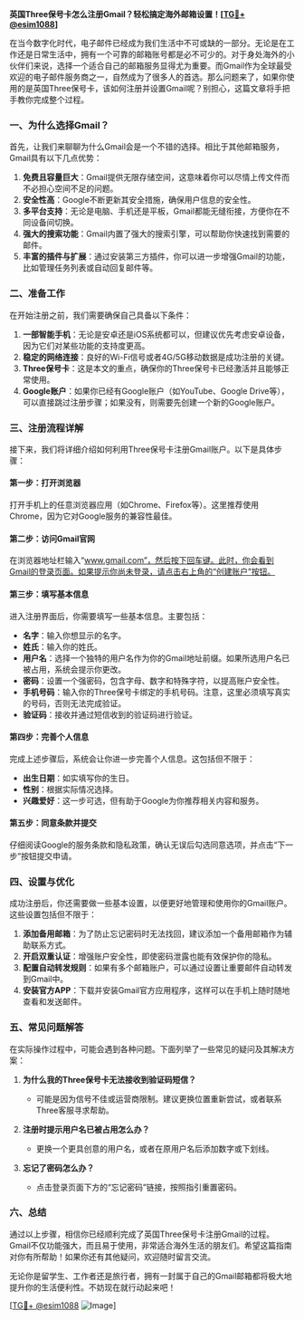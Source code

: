 **英国Three保号卡怎么注册Gmail？轻松搞定海外邮箱设置！[[TG💪+ @esim1088](https://t.me/s/esim1088)]**

在当今数字化时代，电子邮件已经成为我们生活中不可或缺的一部分。无论是在工作还是日常生活中，拥有一个可靠的邮箱账号都是必不可少的。对于身处海外的小伙伴们来说，选择一个适合自己的邮箱服务显得尤为重要。而Gmail作为全球最受欢迎的电子邮件服务商之一，自然成为了很多人的首选。那么问题来了，如果你使用的是英国Three保号卡，该如何注册并设置Gmail呢？别担心，这篇文章将手把手教你完成整个过程。

### 一、为什么选择Gmail？

首先，让我们来聊聊为什么Gmail会是一个不错的选择。相比于其他邮箱服务，Gmail具有以下几点优势：

1. **免费且容量巨大**：Gmail提供无限存储空间，这意味着你可以尽情上传文件而不必担心空间不足的问题。
2. **安全性高**：Google不断更新其安全措施，确保用户信息的安全性。
3. **多平台支持**：无论是电脑、手机还是平板，Gmail都能无缝衔接，方便你在不同设备间切换。
4. **强大的搜索功能**：Gmail内置了强大的搜索引擎，可以帮助你快速找到需要的邮件。
5. **丰富的插件与扩展**：通过安装第三方插件，你可以进一步增强Gmail的功能，比如管理任务列表或自动回复邮件等。

### 二、准备工作

在开始注册之前，我们需要确保自己具备以下条件：

1. **一部智能手机**：无论是安卓还是iOS系统都可以，但建议优先考虑安卓设备，因为它们对某些功能的支持度更高。
2. **稳定的网络连接**：良好的Wi-Fi信号或者4G/5G移动数据是成功注册的关键。
3. **Three保号卡**：这是本文的重点，确保你的Three保号卡已经激活并且能够正常使用。
4. **Google账户**：如果你已经有Google账户（如YouTube、Google Drive等），可以直接跳过注册步骤；如果没有，则需要先创建一个新的Google账户。

### 三、注册流程详解

接下来，我们将详细介绍如何利用Three保号卡注册Gmail账户。以下是具体步骤：

#### 第一步：打开浏览器

打开手机上的任意浏览器应用（如Chrome、Firefox等）。这里推荐使用Chrome，因为它对Google服务的兼容性最佳。

#### 第二步：访问Gmail官网

在浏览器地址栏输入“www.gmail.com”，然后按下回车键。此时，你会看到Gmail的登录页面。如果提示你尚未登录，请点击右上角的“创建账户”按钮。

#### 第三步：填写基本信息

进入注册界面后，你需要填写一些基本信息。主要包括：
- **名字**：输入你想显示的名字。
- **姓氏**：输入你的姓氏。
- **用户名**：选择一个独特的用户名作为你的Gmail地址前缀。如果所选用户名已被占用，系统会提示你更改。
- **密码**：设置一个强密码，包含字母、数字和特殊字符，以提高账户安全性。
- **手机号码**：输入你的Three保号卡绑定的手机号码。注意，这里必须填写真实的号码，否则无法完成验证。
- **验证码**：接收并通过短信收到的验证码进行验证。

#### 第四步：完善个人信息

完成上述步骤后，系统会让你进一步完善个人信息。这包括但不限于：
- **出生日期**：如实填写你的生日。
- **性别**：根据实际情况选择。
- **兴趣爱好**：这一步可选，但有助于Google为你推荐相关内容和服务。

#### 第五步：同意条款并提交

仔细阅读Google的服务条款和隐私政策，确认无误后勾选同意选项，并点击“下一步”按钮提交申请。

### 四、设置与优化

成功注册后，你还需要做一些基本设置，以便更好地管理和使用你的Gmail账户。这些设置包括但不限于：

1. **添加备用邮箱**：为了防止忘记密码时无法找回，建议添加一个备用邮箱作为辅助联系方式。
2. **开启双重认证**：增强账户安全性，即使密码泄露也能有效保护你的隐私。
3. **配置自动转发规则**：如果有多个邮箱账户，可以通过设置让重要邮件自动转发到Gmail中。
4. **安装官方APP**：下载并安装Gmail官方应用程序，这样可以在手机上随时随地查看和发送邮件。

### 五、常见问题解答

在实际操作过程中，可能会遇到各种问题。下面列举了一些常见的疑问及其解决方案：

1. **为什么我的Three保号卡无法接收到验证码短信？**
   - 可能是因为信号不佳或运营商限制。建议更换位置重新尝试，或者联系Three客服寻求帮助。

2. **注册时提示用户名已被占用怎么办？**
   - 更换一个更具创意的用户名，或者在原用户名后添加数字或下划线。

3. **忘记了密码怎么办？**
   - 点击登录页面下方的“忘记密码”链接，按照指引重置密码。

### 六、总结

通过以上步骤，相信你已经顺利完成了英国Three保号卡注册Gmail的过程。Gmail不仅功能强大，而且易于使用，非常适合海外生活的朋友们。希望这篇指南对你有所帮助！如果你还有其他疑问，欢迎随时留言交流。

无论你是留学生、工作者还是旅行者，拥有一封属于自己的Gmail邮箱都将极大地提升你的生活便利性。不妨现在就行动起来吧！

[[TG💪+ @esim1088](https://t.me/s/esim1088) ![Image](https://i.postimg.cc/4NQfJmqS/Snipaste-2025-05-13-00-14-12.png)]